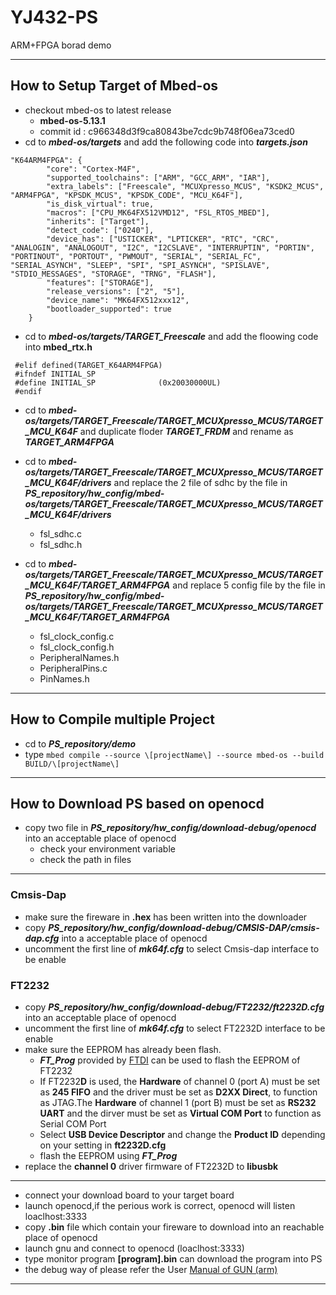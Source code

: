 # YJ432-PS

ARM+FPGA borad demo

-----------------------------

## How to Setup Target of Mbed-os

* checkout mbed-os to latest release 
    -  **mbed-os-5.13.1**
    -  commit id : c966348d3f9ca80843be7cdc9b748f06ea73ced0
* cd to ***mbed-os/targets*** and add the following code into ***targets.json***
```
"K64ARM4FPGA": {
        "core": "Cortex-M4F",
        "supported_toolchains": ["ARM", "GCC_ARM", "IAR"],
        "extra_labels": ["Freescale", "MCUXpresso_MCUS", "KSDK2_MCUS", "ARM4FPGA", "KPSDK_MCUS", "KPSDK_CODE", "MCU_K64F"],
        "is_disk_virtual": true,
        "macros": ["CPU_MK64FX512VMD12", "FSL_RTOS_MBED"],
        "inherits": ["Target"],
        "detect_code": ["0240"],
        "device_has": ["USTICKER", "LPTICKER", "RTC", "CRC", "ANALOGIN", "ANALOGOUT", "I2C", "I2CSLAVE", "INTERRUPTIN", "PORTIN", "PORTINOUT", "PORTOUT", "PWMOUT", "SERIAL", "SERIAL_FC", "SERIAL_ASYNCH", "SLEEP", "SPI", "SPI_ASYNCH", "SPISLAVE", "STDIO_MESSAGES", "STORAGE", "TRNG", "FLASH"],
        "features": ["STORAGE"],
        "release_versions": ["2", "5"],
        "device_name": "MK64FX512xxx12",
        "bootloader_supported": true
    }
```

* cd to ***mbed-os/targets/TARGET_Freescale*** and add the floowing code into **mbed_rtx.h**
```
 #elif defined(TARGET_K64ARM4FPGA)
 #ifndef INITIAL_SP
 #define INITIAL_SP              (0x20030000UL)
 #endif
```
* cd to ***mbed-os/targets/TARGET_Freescale/TARGET_MCUXpresso_MCUS/TARGET_MCU_K64F*** and duplicate floder ***TARGET_FRDM*** and rename as ***TARGET_ARM4FPGA***

* cd to ***mbed-os/targets/TARGET_Freescale/TARGET_MCUXpresso_MCUS/TARGET_MCU_K64F/drivers*** and replace the 2 file of sdhc by the file in ***PS_repository/hw_config/mbed-os/targets/TARGET_Freescale/TARGET_MCUXpresso_MCUS/TARGET_MCU_K64F/drivers***
    - fsl_sdhc.c
    - fsl_sdhc.h

* cd to ***mbed-os/targets/TARGET_Freescale/TARGET_MCUXpresso_MCUS/TARGET_MCU_K64F/TARGET_ARM4FPGA*** and replace 5 config file by the file in ***PS_repository/hw_config/mbed-os/targets/TARGET_Freescale/TARGET_MCUXpresso_MCUS/TARGET_MCU_K64F/TARGET_ARM4FPGA***
    - fsl_clock_config.c
    - fsl_clock_config.h
    - PeripheralNames.h
    - PeripheralPins.c
    - PinNames.h

-----------------------------------

## How to Compile multiple Project

* cd to ***PS_repository/demo***
* type ``` mbed compile --source \[projectName\] --source mbed-os --build BUILD/\[projectName\] ```

----------------------

## How to Download PS based on openocd

* copy two file in ***PS_repository/hw_config/download-debug/openocd*** into an acceptable place of openocd
    - check your environment variable
    - check the path in files

----------------------------------------

### Cmsis-Dap
* make sure the fireware in **.hex** has been written into the downloader
* copy ***PS_repository/hw_config/download-debug/CMSIS-DAP/cmsis-dap.cfg*** into a acceptable place of openocd
* uncomment the first line of ***mk64f.cfg*** to select Cmsis-dap interface to be enable

### FT2232
* copy ***PS_repository/hw_config/download-debug/FT2232/ft2232D.cfg*** into an acceptable place of openocd
* uncomment the first line of ***mk64f.cfg*** to select FT2232D interface to be enable
* make sure the EEPROM has already been flash.
    - ***FT_Prog*** provided by [FTDI](https://www.ftdichip.com/) can be used to flash the EEPROM of FT2232 
    - If FT2232**D** is used, the **Hardware** of channel 0 (port A) must be set as **245 FIFO** and the driver must be set as **D2XX Direct**, to function as JTAG.The **Hardware** of channel 1 (port B) must be set as **RS232 UART** and the dirver must be set as **Virtual COM Port** to function as Serial COM Port 
    - Select  **USB Device Descriptor** and change the **Product ID** depending on your setting in **ft2232D.cfg**
    - flash the EEPROM using ***FT_Prog***
* replace the **channel 0** driver firmware of FT2232D to **libusbk**

--------------
* connect your download board to your target board
* launch openocd,if the perious work is correct, openocd will listen loaclhost:3333
* copy **.bin** file which contain your fireware to download into an reachable place of openocd
* launch gnu and connect to openocd (loaclhost:3333)
* type monitor program **[program].bin** can download the program into PS
* the debug way of please refer the User [Manual of GUN (arm)](https://developer.arm.com/open-source/gnu-toolchain/gnu-rm)



------------------------------------------








